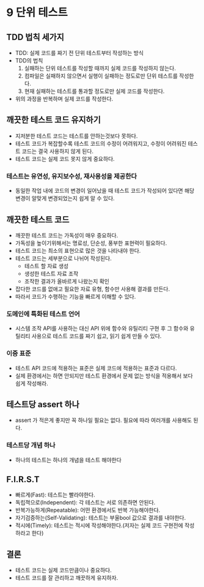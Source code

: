 # 9 단위 테스트

## TDD 법칙 세가지
- TDD: 실제 코드를 짜기 전 단위 테스트부터 작성하는 방식
- TDD의 법칙
    1. 실패하는 단위 테스트를 작성할 때까지 실제 코드를 작성하지 않는다.
    2. 컴파일은 실패하지 않으면서 실행이 실패하는 정도로만 단위 테스트를 작성한다.
    3. 현재 실패하는 테스트를 통과할 정도로만 실제 코드를 작성한다.
- 위의 과정을 반복하며 실제 코드를 작성한다.

## 깨끗한 테스트 코드 유지하기
- 지저분한 테스트 코드는 테스트를 안하는것보다 못하다.
- 테스트 코드가 복잡할수록 테스트 코드의 수정이 어려워지고, 수정이 어려워진 테스트 코드는 결국 사용하지 않게 된다.
- 테스트 코드는 실제 코드 못지 않게 중요하다.
### 테스트는 유연성, 유지보수성, 재사용성을 제공한다
- 동일한 작업 내에 코드의 변경이 일어났을 때 테스트 코드가 작성되어 있다면 해당 변경이 알맞게 변경되었는지 쉽게 알 수 있다.

## 깨끗한 테스트 코드
- 깨끗한 테스트 코드는 가독성이 매우 중요하다.
- 가독성을 높이기위해서는 명료성, 단순성, 풍부한 표현력이 필요하다.
- 테스트 코드는 최소의 표현으로 많은 것을 나타내야 한다.
- 테스트 코드는 세부분으로 나뉘어 작성된다.
    - 테스트 할 자료 생성
    - 생성한 테스트 자료 조작
    - 조작한 결과가 올바르게 나왔는지 확인
- 잡다한 코드를 없애고 필요한 자료 유형, 함수만 사용해 결과를 만든다.
- 따라서 코드가 수행하는 기능을 빠르게 이해할 수 있다.
### 도메인에 특화된 테스트 언어
- 시스템 조작 API를 사용하는 대신 API 위에 함수와 유틸리티 구현 후 그 함수와 유틸리티 사용으로 테스트 코드를 짜기 쉽고, 읽기 쉽게 만들 수 있다.
### 이중 표준
- 테스트 API 코드에 적용하는 표준은 실제 코드에 적용하는 표준과 다르다.
- 실제 환경에서는 하면 안되지만 테스트 환경에서 문제 없는 방식을 적용해서 보다 쉽게 작성해라.

## 테스트당 assert 하나
- assert 가 적은게 좋지만 꼭 하나일 필요는 없다. 필요에 따라 여러개를 사용해도 된다.
### 테스트당 개념 하나
- 하나의 테스트는 하나의 개념을 테스트 해야한다

## F.I.R.S.T
- 빠르게(Fast): 테스트는 빨라야한다.
- 독립젹으로(Independent): 각 테스트는 서로 의존하면 안된다.
- 반복가능하게(Repeatable): 어떤 환경에서도 반복 가능해야한다.
- 자기검증하는(Self-Validating): 테스트는 부울bool 값으로 결과를 내야한다.
- 적시에(Timely): 테스트는 적시에 작성해야한다.(저자는 실제 코드 구현전에 작성하라고 한다)

## 결론
- 테스트 코드는 실제 코드만큼이나 중요하다.
- 테스트 코드를 잘 관리하고 깨끗하게 유지하자.
